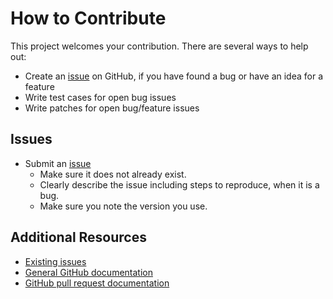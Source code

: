How to Contribute
=================

This project welcomes your contribution. There are several ways to help out:

* Create an [issue](https://github.com/jaymoulin/youtube-music-uploader/issues/) on GitHub,
if you have found a bug or have an idea for a feature
* Write test cases for open bug issues
* Write patches for open bug/feature issues

Issues
------

* Submit an [issue](https://github.com/jaymoulin/youtube-music-uploader/issues/)
  * Make sure it does not already exist.
  * Clearly describe the issue including steps to reproduce, when it is a bug.
  * Make sure you note the version you use.

Additional Resources
--------------------

* [Existing issues](https://github.com/jaymoulin/youtube-music-uploader/issues/)
* [General GitHub documentation](https://help.github.com/)
* [GitHub pull request documentation](https://help.github.com/send-pull-requests/)
